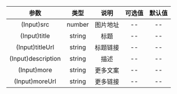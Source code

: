 | 参数    |    类型   |      说明 |      可选值 |      默认值 |
|:------:|:-------:|:--------:|:--------:|:--------:|
| (Input)src   | number  | 图片地址	 |--|--|
| (Input)title   | string  | 标题	 |--	|--|
| (Input)titleUrl   | string  | 标题链接	 |--	|--|
| (Input)description   | string  | 描述	 |--	|--|
| (Input)more   | string  | 更多文案	 |--	|--|
| (Input)moreUrl   | string  | 更多链接	 |--	|--|
